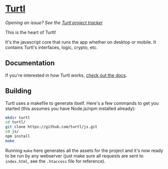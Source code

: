 [Turtl](https://turtl.it/)
==========================

_Opening an issue? See the [Turtl project tracker](https://github.com/turtl/project-tracker/issues)_

This is the heart of Turtl!

It's the javascript core that runs the app whether on desktop or mobile. It
contains Turtl's interfaces, logic, crypto, etc.

## Documentation

If you're interested in how Turtl works, [check out the docs](https://turtlapp.com/docs/).

## Building

Turtl uses a makefile to generate itself. Here's a few commands to get you started
(this assumes you have Node.js/npm installed already):

```bash
mkdir turtl
cd turtl/
git clone https://github.com/turtl/js.git
cd js/
npm install
make
```

Running `make` here generates all the assets for the project and it's now ready
to be run by any webserver (just make sure all requests are sent to `index.html`,
see the `.htaccess` file for reference).

